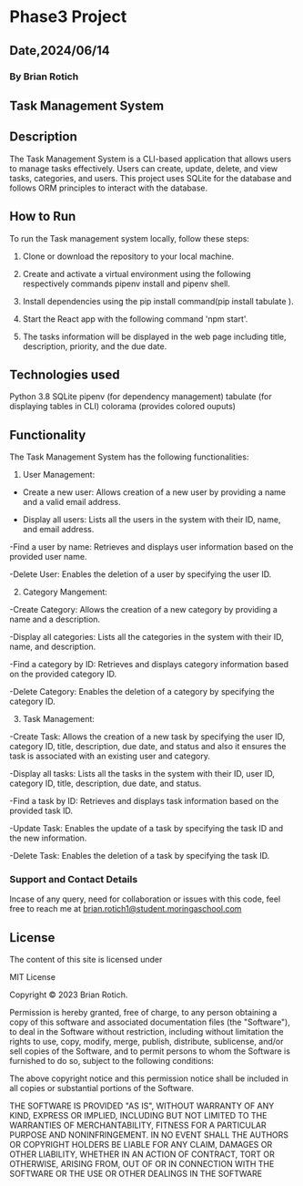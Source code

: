 # Phase3 Project

## Date,2024/06/14

### By Brian Rotich

## Task Management System

## Description

The Task Management System is a CLI-based application that allows users to manage tasks effectively. Users can create, update, delete, and view tasks, categories, and users. This project uses SQLite for the database and follows ORM principles to interact with the database.

## How to Run

To run the Task management system locally, follow these steps:

1. Clone or download the repository to your local machine.

2. Create and activate a virtual environment using the following respectively commands pipenv install and pipenv shell.

3. Install dependencies using the pip install command(pip install tabulate
).

4. Start the React app with the following command 'npm start'.

5. The tasks information will be displayed in the web page including title, description, priority, and the due date.

## Technologies used

Python 3.8
SQLite
pipenv (for dependency management)
tabulate (for displaying tables in CLI)
colorama (provides colored ouputs)

## Functionality

The Task Management System has the following functionalities:

1. User Management:

- Create a new user: Allows creation of a new user by providing a name and a valid email address.

- Display all users: Lists all the users in the system with their ID, name, and email address.

-Find a user by name: Retrieves and displays user information based on the provided user name.

-Delete User: Enables the deletion of a user by specifying the user ID.

2. Category Mangement:

-Create Category: Allows the creation of a new category by providing a name and a description.

-Display all categories: Lists all the categories in the system with their ID, name, and description.

-Find a category by ID: Retrieves and displays category information based on the provided category ID.

-Delete Category: Enables the deletion of a category by specifying the category ID.

3. Task Management:

-Create Task: Allows the creation of a new task by specifying the user ID, category ID, title, description, due date, and status and also it ensures the task is associated with an existing user and category.

-Display all tasks: Lists all the tasks in the system with their ID, user ID, category ID, title, description, due date, and status.

-Find a task by ID: Retrieves and displays task information based on the provided task ID.

-Update Task: Enables the update of a task by specifying the task ID and the new information.

-Delete Task: Enables the deletion of a task by specifying the task ID.

### Support and Contact Details

Incase of any query, need for collaboration or issues with this code, feel free to reach me at <brian.rotich1@student.moringaschool.com>

## License

The content of this site is licensed under

MIT License

Copyright © 2023 Brian Rotich.

Permission is hereby granted, free of charge, to any person obtaining a copy of this software and associated documentation files (the "Software"), to deal in the Software without restriction, including without limitation the rights to use, copy, modify, merge, publish, distribute, sublicense, and/or sell copies of the Software, and to permit persons to whom the Software is furnished to do so, subject to the following conditions:

The above copyright notice and this permission notice shall be included in all copies or substantial portions of the Software.

THE SOFTWARE IS PROVIDED "AS IS", WITHOUT WARRANTY OF ANY KIND, EXPRESS OR IMPLIED, INCLUDING BUT NOT LIMITED TO THE WARRANTIES OF MERCHANTABILITY, FITNESS FOR A PARTICULAR PURPOSE AND NONINFRINGEMENT. IN NO EVENT SHALL THE AUTHORS OR COPYRIGHT HOLDERS BE LIABLE FOR ANY CLAIM, DAMAGES OR OTHER LIABILITY, WHETHER IN AN ACTION OF CONTRACT, TORT OR OTHERWISE, ARISING FROM, OUT OF OR IN CONNECTION WITH THE SOFTWARE OR THE USE OR OTHER DEALINGS IN THE SOFTWARE
